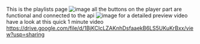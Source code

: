 This is the playlists page 
![image](https://user-images.githubusercontent.com/98246917/184151652-69388db9-d501-4ca7-ace8-45e24a9a25b2.png)
all the buttons on the player part are functional and connected to the api 
![image](https://user-images.githubusercontent.com/98246917/184152100-10fdb543-9276-41f1-a63f-0bca2a7144f0.png)
for a detailed preview video have a look at this quick 1 minute video 
https://drive.google.com/file/d/1BjKCIcLZAKnhDsfaaekB6LS5UKuKrBxx/view?usp=sharing


